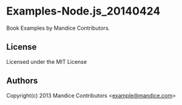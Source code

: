 
Examples-Node.js_20140424 
==============

Book Examples by Mandice Contributors. 

License
-
Licensed under the MIT License

Authors
-
Copyright(c) 2013 Mandice Contributors <<example@mandice.com>>
